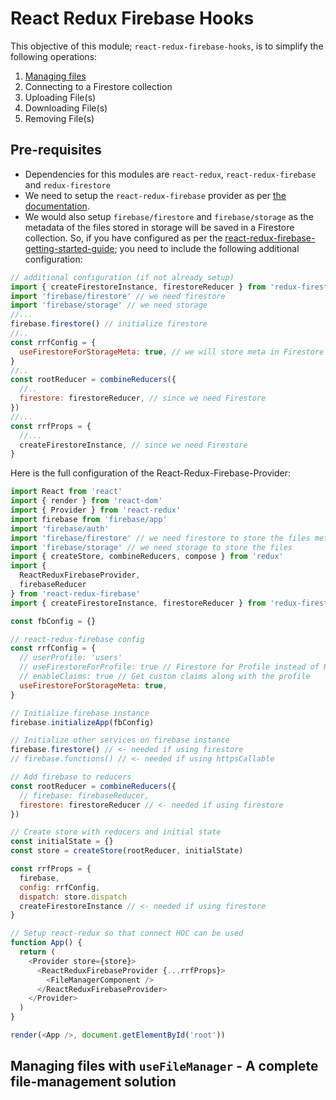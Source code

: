 # React Redux Firebase Hooks

This objective of this module; `react-redux-firebase-hooks`, is to simplify the following operations:

1. [Managing files](#managing-files-with-usefilemanager---a-complete-file-management-solution)
1. Connecting to a Firestore collection
1. Uploading File(s)
1. Downloading File(s)
1. Removing File(s)

## Pre-requisites

- Dependencies for this modules are `react-redux`, `react-redux-firebase` and `redux-firestore`
- We need to setup the `react-redux-firebase` provider as per [the documentation](http://react-redux-firebase.com/docs/getting_started.html).
- We would also setup `firebase/firestore` and `firebase/storage` as the metadata of the files stored in storage will be saved in a Firestore collection.
  So, if you have configured as per the [react-redux-firebase-getting-started-guide](http://react-redux-firebase.com/docs/getting_started.html); you need to include the following additional configuration:

```js
// additional configuration (if not already setup)
import { createFirestoreInstance, firestoreReducer } from 'redux-firestore' // since we need Firestore
import 'firebase/firestore' // we need firestore
import 'firebase/storage' // we need storage
//...
firebase.firestore() // initialize firestore
//..
const rrfConfig = {
  useFirestoreForStorageMeta: true, // we will store meta in Firestore
}
//..
const rootReducer = combineReducers({
  //..
  firestore: firestoreReducer, // since we need Firestore
})
//...
const rrfProps = {
  //...
  createFirestoreInstance, // since we need Firestore
}
```

Here is the full configuration of the React-Redux-Firebase-Provider:

```js
import React from 'react'
import { render } from 'react-dom'
import { Provider } from 'react-redux'
import firebase from 'firebase/app'
import 'firebase/auth'
import 'firebase/firestore' // we need firestore to store the files meta
import 'firebase/storage' // we need storage to store the files
import { createStore, combineReducers, compose } from 'redux'
import {
  ReactReduxFirebaseProvider,
  firebaseReducer
} from 'react-redux-firebase'
import { createFirestoreInstance, firestoreReducer } from 'redux-firestore'

const fbConfig = {}

// react-redux-firebase config
const rrfConfig = {
  // userProfile: 'users'
  // useFirestoreForProfile: true // Firestore for Profile instead of Realtime DB
  // enableClaims: true // Get custom claims along with the profile
  useFirestoreForStorageMeta: true,
}

// Initialize firebase instance
firebase.initializeApp(fbConfig)

// Initialize other services on firebase instance
firebase.firestore() // <- needed if using firestore
// firebase.functions() // <- needed if using httpsCallable

// Add firebase to reducers
const rootReducer = combineReducers({
  // firebase: firebaseReducer,
  firestore: firestoreReducer // <- needed if using firestore
})

// Create store with reducers and initial state
const initialState = {}
const store = createStore(rootReducer, initialState)

const rrfProps = {
  firebase,
  config: rrfConfig,
  dispatch: store.dispatch
  createFirestoreInstance // <- needed if using firestore
}

// Setup react-redux so that connect HOC can be used
function App() {
  return (
    <Provider store={store}>
      <ReactReduxFirebaseProvider {...rrfProps}>
        <FileManagerComponent />
      </ReactReduxFirebaseProvider>
    </Provider>
  )
}

render(<App />, document.getElementById('root'))
```

## Managing files with `useFileManager` - A complete file-management solution
